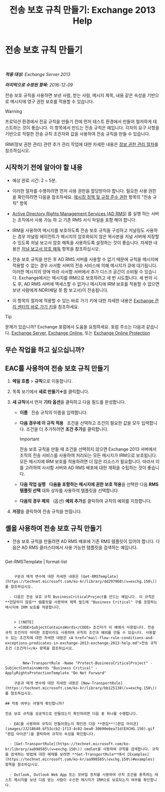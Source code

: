 ﻿---
title: '전송 보호 규칙 만들기: Exchange 2013 Help'
TOCTitle: 전송 보호 규칙 만들기
ms:assetid: 3a857185-ee16-4ee7-9e57-8be95f7e753a
ms:mtpsurl: https://technet.microsoft.com/ko-kr/library/Dd302432(v=EXCHG.150)
ms:contentKeyID: 50482884
ms.date: 05/22/2018
mtps_version: v=EXCHG.150
ms.translationtype: MT
---

# 전송 보호 규칙 만들기

 

_**적용 대상:** Exchange Server 2013_

_**마지막으로 수정된 항목:** 2016-12-09_

전송 보호 규칙을 사용하면 보낸 사람, 받는 사람, 메시지 제목, 내용 같은 속성을 기반으로 메시지에 영구 권한 보호를 적용할 수 있습니다.


> [!WARNING]
> 프로덕션 환경에서 전공 규칙을 만들기 전에 먼저 테스트 환경에서 만들어 철저하게 테스트하는 것이 좋습니다. 이 항목에서 만드는 전송 규칙은 예입니다. 각자의 요구 사항을 기반으로 적절한 전송 규칙 조건자와 값을 사용하여 전송 규칙을 만들 수 있습니다.



IRM(정보 권한 관리) 관련 추가 관리 작업에 대한 자세한 내용은 [정보 권한 관리 절차](information-rights-management-procedures-exchange-2013-help.md)를 참조하십시오.

## 시작하기 전에 알아야 할 내용

  - 예상 완료 시간: 2 ~ 5분.

  - 이러한 절차를 수행하려면 먼저 사용 권한을 할당받아야 합니다. 필요한 사용 권한을 확인하려면 다음을 참조하세요. [메시징 정책 및 규정 준수 권한](messaging-policy-and-compliance-permissions-exchange-2013-help.md) 항목의 "전송 규칙" 항목

  - [Active Directory Rights Management Services (AD RMS)](https://technet.microsoft.com/en-us/library/hh831364.aspx) 를 실행 하는 서버는 조직에서 사용 가능 하 고 기존 RMS 서식 파일을 포함 해야 합니다.

  - IRM을 사용하여 메시지를 보호하도록 전송 보호 규칙을 구성하고 저널링도 사용하는 경우 저널링 에이전트가 메시지의 암호화되지 않은 복사본을 저널 서버에 저장할 수 있도록 저널 보고서 암호 해독을 사용하도록 설정하는 것이 좋습니다. 자세한 내용은 [저널 보고서 암호 해독](journal-report-decryption-exchange-2013-help.md) 항목을 참조하십시오.

  - 전송 보호 규칙을 만든 후 AD RMS 서버를 사용할 수 없기 때문에 규칙을 메시지에 적용할 수 없는 경우 사서함 서버의 전송 서비스에 의해 메시지가 큐에 대기됩니다. 이러한 메시지의 양에 따라 사서함 서버에서 추가 디스크 공간이 소비될 수 있습니다. Exchange에서는 메시지를 IRM으로 보호하려고 세 번 시도합니다. 세 번의 시도 후, AD RMS 서버에 액세스할 수 없거나 메시지에 IRM 보호를 적용할 수 없으면 보낸 사람에게 NDR(배달 못 함 보고서)이 전송됩니다.

  - 이 항목의 절차에 적용할 수 있는 바로 가기 키에 대한 자세한 내용은 [Exchange 관리 센터의 바로 가기 키](keyboard-shortcuts-in-the-exchange-admin-center-exchange-online-protection-help.md)을 참조하세요.


> [!TIP]
> 문제가 있습니까? Exchange 포럼에서 도움을 요청하세요. 포럼 주소는 다음과 같습니다. <A href="https://go.microsoft.com/fwlink/p/?linkid=60612">Exchange Server</A>, <A href="https://go.microsoft.com/fwlink/p/?linkid=267542">Exchange Online</A>, 또는 <A href="https://go.microsoft.com/fwlink/p/?linkid=285351">Exchange Online Protection</A>



## 무슨 작업을 하고 싶으십니까?

## EAC를 사용하여 전송 보호 규칙 만들기

1.  **메일 흐름** \> **규칙**으로 이동합니다.

2.  목록 보기에서 **새로 만들기**![아이콘 추가](images/JJ218640.c1e75329-d6d7-4073-a27d-498590bbb558(EXCHG.150).gif "아이콘 추가")를 클릭합니다.

3.  **새 규칙**에서 먼저 **기타 옵션**을 클릭하고 다음 필드를 완성합니다.
    
      - **이름**   전송 규칙의 이름을 입력합니다.
    
      - **다음 경우에 이 규칙 적용**   조건을 선택하고 조건의 필요한 값을 모두 입력합니다. 조건을 더 추가하려면 **조건 추가**를 클릭합니다.
        

        > [!IMPORTANT]
        > 전송 보호 규칙을 만들 때 조건을 선택하지 않으면 Exchange 2013 서버에서 조직의 전송 서비스를 사용하여 처리되는 모든 메시지가 IRM으로 보호됩니다. 모든 메시지에 IRM 보호를 적용하려면 더 많은 리소스가 필요합니다. 따라서 이를 고려하여 사서함 서버와 AD&nbsp;RMS 배포에 대한 계획을 수립하는 것이 좋습니다.

    
      - **다음 작업 실행**   **다음을 포함하는 메시지에 권한 보호 적용**을 선택한 다음 **RMS 템플릿 선택** 대화 상자를 사용하여 템플릿을 선택합니다.
    
      - **다음의 경우 제외**   (옵션) **예외 추가**를 클릭하여 규칙의 예외를 지정합니다.

4.  **저장**을 클릭하여 전송 규칙을 만듭니다.

## 셸을 사용하여 전송 보호 규칙 만들기

  - 전송 보호 규칙을 만들려면 AD RMS 배포에 기존 RMS 템플릿이 있어야 합니다. 다음은 AD RMS 클러스터에서 사용 가능한 템플릿을 검색하는 예입니다.
    
    ```powershell
Get-RMSTemplate | format-list
```
    
    구문과 매개 변수에 대한 자세한 내용은 [Get-RMSTemplate](https://technet.microsoft.com/ko-kr/library/dd297960\(v=exchg.150\))를 참조하십시오.

  - 다음은 전송 보호 규칙 BusinessCriticalProject를 만드는 예입니다. 이 규칙은 **전달하지 않음** 템플릿을 사용하여 제목 필드에 "Business Critical" 구를 포함하는 메시지에 IRM 보호를 적용합니다.
    

    > [!NOTE]
    > <CODE>SubjectContainsWords</CODE> 조건자가 이 예에서 사용됩니다. 전송 규칙 조건자의 어떠한 조합이라도 사용하여 규칙의 조건과 예외를 만들 수 있습니다. 사용할 수 있는 조건자에 대한 자세한 내용은 <A href="mail-flow-rule-conditions-and-exceptions-predicates-in-exchange-2013-exchange-2013-help.md">전송 규칙 조건 (조건자)</A> 항목을 참조하십시오.

    
        New-TransportRule -Name "Protect-BusinessCriticalProject" -SubjectContainsWords "Business Critical" -ApplyRightsProtectionTemplate "Do Not Forward"
    
    구문과 매개 변수에 대한 자세한 내용은 [New-TransportRule](https://technet.microsoft.com/ko-kr/library/bb125138\(v=exchg.150\))를 참조하십시오.

## 작동 여부는 어떻게 확인합니까?

전송 보호 규칙을 성공적으로 만들었는지 확인하려면 다음 중 하나를 수행합니다.

  - EAC를 사용하여 규칙이 만들어졌는지 확인한 다음 **편집**![편집 아이콘](images/JJ218640.6f53ccb2-1f13-4c02-bea0-30690e6ea71d(EXCHG.150).gif "편집 아이콘")을 클릭하여 규칙의 속성을 확인합니다.

  - [Get-TransportRule](https://technet.microsoft.com/ko-kr/library/aa998585\(v=exchg.150\)) cmdlet을 사용하여 규칙을 검색합니다. 규칙을 검색하는 방법에 대한 예제를 보려면 **Get-TransportRule**에서 [Examples](https://technet.microsoft.com/ko-kr/aa998585\(exchg.150\)#examples) 항목을 참조하십시오.

  - Outlook, Outlook Web App 또는 모바일 장치를 사용하여 규칙 조건을 충족하는 테스트 메시지를 보낸 다음 받는 사람이 수신한 메시지가 IRM으로 보호되는지 여부를 확인합니다.

